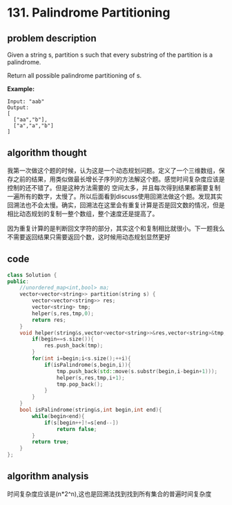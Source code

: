 # 131. Palindrome Partitioning

## problem description
Given a string s, partition s such that every substring of the partition is a palindrome.

Return all possible palindrome partitioning of s.

**Example:**
```text
Input: "aab"
Output:
[
  ["aa","b"],
  ["a","a","b"]
]
```

## algorithm thought
我第一次做这个题的时候，认为这是一个动态规划问题。定义了一个三维数组，保存之前的结果，用类似做最长增长子序列的方法解这个题。感觉时间复杂度应该是控制的还不错了。但是这种方法需要的 空间太多，并且每次得到结果都需要复制一遍所有的数字，太慢了。所以后面看到discuss使用回溯法做这个题。发现其实回溯法也不会太慢。确实，回溯法在这里会有重复计算是否是回文数的情况，但是相比动态规划的复制一整个数组，整个速度还是提高了。

因为重复计算的是判断回文字符的部分，其实这个和复制相比就很小。下一题我么不需要返回结果只需要返回个数，这时候用动态规划显然更好

## code
```c++
class Solution {
public:
    //unordered_map<int,bool> ma;
    vector<vector<string>> partition(string s) {
        vector<vector<string>> res;
        vector<string> tmp;
        helper(s,res,tmp,0);
        return res;
    }
    void helper(string&s,vector<vector<string>>&res,vector<string>&tmp,int begin){
        if(begin==s.size()){
            res.push_back(tmp);
        }
        for(int i=begin;i<s.size();++i){
            if(isPalindrome(s,begin,i)){
                tmp.push_back(std::move(s.substr(begin,i-begin+1)));
                helper(s,res,tmp,i+1);
                tmp.pop_back();
            }
        }
    }
    bool isPalindrome(string&s,int begin,int end){
        while(begin<end){
            if(s[begin++]!=s[end--])
                return false;
        }
        return true;
    }
};
```

## algorithm analysis
时间复杂度应该是(n*2^n),这也是回溯法找到找到所有集合的普遍时间复杂度